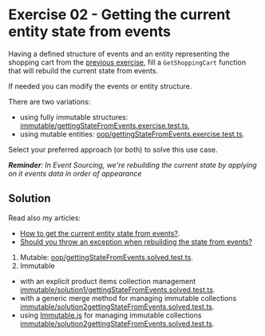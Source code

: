# Exercise 02 - Getting the current entity state from events

Having a defined structure of events and an entity representing the shopping cart from the [previous exercise](../01-EventsDefinition), fill a `GetShoppingCart` function that will rebuild the current state from events.

If needed you can modify the events or entity structure.

There are two variations:

- using fully immutable structures: [immutable/gettingStateFromEvents.exercise.test.ts](./immutable/gettingStateFromEvents.exercise.test.ts),
- using mutable entities: [oop/gettingStateFromEvents.exercise.test.ts](./oop/gettingStateFromEvents.exercise.test.ts).

Select your preferred approach (or both) to solve this use case.

_**Reminder**: In Event Sourcing, we're rebuilding the current state by applying on it events data in order of appearance_

## Solution

Read also my articles:

- [How to get the current entity state from events?](https://event-driven.io/en/how_to_get_the_current_entity_state_in_event_sourcing/?utm_source=event_sourcing_net_workshop).
- [Should you throw an exception when rebuilding the state from events?](https://event-driven.io/en/should_you_throw_exception_when_rebuilding_state_from_events/=event_sourcing_net_workshop)

1. Mutable: [oop/gettingStateFromEvents.solved.test.ts](./oop/gettingStateFromEvents.solved.test.ts).
2. Immutable

- with an explicit product items collection management [immutable/solution1/gettingStateFromEvents.solved.test.ts](./immutable/solution1/gettingStateFromEvents.solved.test.ts).
- with a generic merge method for managing immutable collections [immutable/solution2gettingStateFromEvents.solved.test.ts](./immutable/solution2/gettingStateFromEvents.solved.test.ts).
- using [Immutable.js](https://immutable-js.com/) for managing immutable collections [immutable/solution2gettingStateFromEvents.solved.test.ts](./immutable/solution2/gettingStateFromEvents.solved.test.ts).
